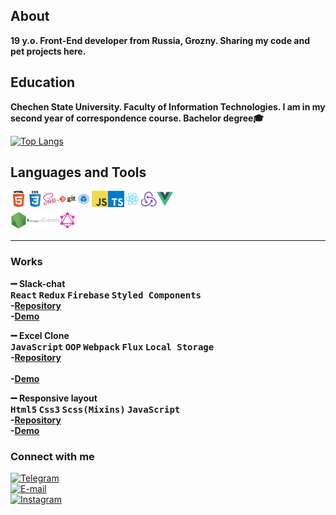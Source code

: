 
## About
<b>19 y.o. Front-End developer from Russia, Grozny. Sharing my code and pet projects here.</b>
## Education
<b>Chechen State University. Faculty of Information Technologies. I am in my second year of correspondence course. Bachelor degree🎓</b>

[![Top Langs](https://github-readme-stats.vercel.app/api/top-langs/?username=IslamShg&&theme=tokyonight&layout=compact)](https://github.com/anuraghazra/github-readme-stats)

## Languages and Tools
<img align="left" alt="HTML5" width="26px" src="https://raw.githubusercontent.com/github/explore/80688e429a7d4ef2fca1e82350fe8e3517d3494d/topics/html/html.png"/>
<img align="left" alt="CSS3" width="26px" src="https://raw.githubusercontent.com/github/explore/80688e429a7d4ef2fca1e82350fe8e3517d3494d/topics/css/css.png" />
<img align="left" alt="Sass" width="26px" src="https://raw.githubusercontent.com/github/explore/80688e429a7d4ef2fca1e82350fe8e3517d3494d/topics/sass/sass.png"/>
<img align="left" alt="Git" width="26px" src="https://raw.githubusercontent.com/github/explore/80688e429a7d4ef2fca1e82350fe8e3517d3494d/topics/git/git.png"/>
<img align="left" alt="Webpack" width="26px" src="https://raw.githubusercontent.com/github/explore/80688e429a7d4ef2fca1e82350fe8e3517d3494d/topics/webpack/webpack.png" />
<img align="left" alt="JavaScript" width="26px" src="https://raw.githubusercontent.com/github/explore/80688e429a7d4ef2fca1e82350fe8e3517d3494d/topics/javascript/javascript.png" />
<img align="left" alt="Typescript" width="26px" src="https://raw.githubusercontent.com/github/explore/80688e429a7d4ef2fca1e82350fe8e3517d3494d/topics/typescript/typescript.png" />
<img align="left" alt="React" width="26px" src="https://raw.githubusercontent.com/github/explore/80688e429a7d4ef2fca1e82350fe8e3517d3494d/topics/react/react.png" />
<img align="left" alt="Redux" width="26px" src="https://raw.githubusercontent.com/github/explore/78df643247d429f6cc873026c0622819ad797942/topics/redux/redux.png" />
<img align="left" alt="Vue" width="26px" src="https://raw.githubusercontent.com/github/explore/78df643247d429f6cc873026c0622819ad797942/topics/vue/vue.png" />

<br><br>
<img align="left" alt="Node.js" width="26px" src="https://raw.githubusercontent.com/github/explore/80688e429a7d4ef2fca1e82350fe8e3517d3494d/topics/nodejs/nodejs.png" />
<img align="left" alt="MongoDB" width="26px" src="https://raw.githubusercontent.com/github/explore/80688e429a7d4ef2fca1e82350fe8e3517d3494d/topics/mongodb/mongodb.png" />
<img align="left" alt="Express" width="26px" src="https://raw.githubusercontent.com/github/explore/80688e429a7d4ef2fca1e82350fe8e3517d3494d/topics/express/express.png" />
<img align="left" alt="GraphQL" width="26px" src="https://raw.githubusercontent.com/github/explore/80688e429a7d4ef2fca1e82350fe8e3517d3494d/topics/graphql/graphql.png" />

<br>
<hr>

<!-- [![Top Langs](https://github-readme-stats.vercel.app/api/top-langs/?username=islamshg&layout=compact&theme=dark)](https://github.com/islamshg/github-readme-stats) -->
 


### Works   

<b>➖ Slack-chat</b>
<br><b><kbd>React</kbd> <kbd>Redux</kbd> <kbd>Firebase</kbd> <kbd>Styled Components</kbd></b>
<br><b>-[Repository](https://github.com/IslamShg/slack-chat)</b>
<br><b>-[Demo](https://slack-chat-f26e0.web.app/)</b>

<b>➖ Excel Clone </b> 
<br><b><kbd>JavaScript</kbd> <kbd>OOP</kbd> <kbd>Webpack</kbd> <kbd>Flux</kbd> <kbd>Local Storage</kbd></b>
<br><b>-[Repository](https://github.com/IslamShg/excel)</b>		
<br><b>-[Demo](https://islamshg.github.io/excel/)</b>

<b>➖ Responsive layout </b>
<br><b><kbd>Html5</kbd> <kbd>Css3</kbd> <kbd>Scss(Mixins)</kbd> <kbd>JavaScript</kbd></b>
<br><b>-[Repository](https://github.com/IslamShg/EasyBank-Layout)</b>
<br><b>-[Demo](https://islamshg.github.io/EasyBank-Layout/)</b>


### Connect with me
 <a href="https://t.me/islamshg">	<img alt="Telegram" src="https://img.shields.io/badge/@islamshg-2CA5E0?style=for-the-badge&logo=telegram&logoColor=white" /></a>
 <br/>
  <a href="islamshg@mail.ru/"><img alt="E-mail" src="https://img.shields.io/badge/islamshg@mail.ru-%23E4405F.svg?style=for-the-badge&logo=Inbox&logoColor=white"/></a>
 <br/>
<a href="https://www.instagram.com/shagaeww/"><img alt="Instagram" src="https://img.shields.io/badge/@shagaeww-%23E4405F.svg?style=for-the-badge&logo=Instagram&logoColor=white"/></a>
